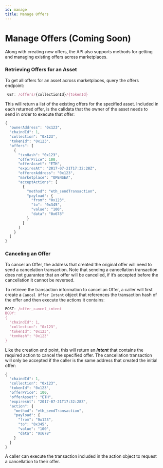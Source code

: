 ```yaml
---
id: manage
title: Manage Offers
---
```


# Manage Offers (Coming Soon)

Along with creating new offers, the API also supports methods for getting and managing existing offers across marketplaces.

### Retrieving Offers for an Asset

To get all offers for an asset across marketplaces, query the offers endpoint: 

```jsx
 GET: /offers/{collectionId}/{tokenId}
```

This will return a list of the existing offers for the specified asset. Included in each returned offer, is the calldata that the owner of the asset needs to send in order to execute that offer:  

```jsx
{
  "ownerAddress": "0x123",
  "chaindId": 1,
  "collection": "0x123",
  "tokenId": "0x123",
  "offers": [
    {
      "txnHash": "0x123",
      "offerPrice": 100,
      "offerAsset": "ETH",
      "expiresAt": "2017-07-21T17:32:28Z",
      "offererAddress": "0x123",
      "marketplace": "OPENSEA",
      "acceptActions": [
        {
          "method": "eth_sendTransaction",
          "payload": {
            "from": "0x123",
            "to": "0x345",
            "value": "100",
            "data": "0x678"
          }
        }
      ]
    }
  ]
}
```

### Canceling an Offer

To cancel an Offer, the address that created the original offer will need to send a cancelation transaction. Note that sending a cancellation transaction does not guarantee that an offer will be cancelled, if it’s accepted before the cancellation it cannot be reversed. 

To retrieve the transaction information to cancel an Offer, a caller will first create a `Cancel Offer Intent` object that references the transaction hash of the offer and then execute the actions it contains: 

```jsx
POST: /offer_cancel_intent
BODY: 
{
  "chaindId": 1,
  "collection": "0x123",
  "tokenId": "0x123",
  "txnHash": "0x123" 
}
```

Like the creation end point, this will return an ***Intent*** that contains the required action to cancel the specified offer. The cancellation transaction will only be accepted if the caller is the same address that created the initial offer: 

```jsx
{
  "chaindId": 1,
  "collection": "0x123",
  "tokenId": "0x123",
  "offerPrice": 100,
  "offerAsset": "ETH",
  "expiresAt": "2017-07-21T17:32:28Z",
  "action": {
    "method": "eth_sendTransaction",
    "payload": {
      "from": "0x123",
      "to": "0x345",
      "value": "100",
      "data": "0x678"
    }
  }
}
```

A caller can execute the transaction included in the action object to request a cancellation to their offer.